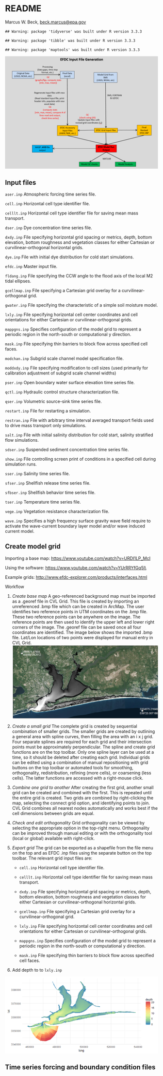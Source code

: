 # README
Marcus W. Beck, beck.marcus@epa.gov  

```
## Warning: package 'tidyverse' was built under R version 3.3.3
```

```
## Warning: package 'tibble' was built under R version 3.3.3
```

```
## Warning: package 'maptools' was built under R version 3.3.3
```
![](figs/efdc_flo.png)

## Input files

`aser.inp` Atmospheric forcing time series file.

`cell.inp` Horizontal cell type identifier file.

`celllt.inp` Horizontal cell type identifier file for saving mean mass transport.

`dser.inp` Dye concentration time series file.

`dxdy.inp` File specifying horizontal grid spacing or metrics, depth, bottom elevation, bottom roughness and vegetation classes for either Cartesian or curvilinear-orthogonal horizontal grids.

`dye.inp` File with initial dye distribution for cold start simulations.

`efdc.inp` Master input file.

`fldang.inp` File specifying the CCW angle to the flood axis of the local M2 tidal ellipses. 

`gcellmap.inp` File specifying a Cartesian grid overlay for a curvilinear-orthogonal grid.

`gwater.inp` File specifying the characteristic of a simple soil moisture model.

`lxly.inp` File specifying horizontal cell center coordinates and cell orientations for
either Cartesian or curvilinear-orthogonal grids.

`mappgns.inp` Specifies configuration of the model grid to represent a periodic region in the north-south or computational y direction.

`mask.inp` File specifying thin barriers to block flow across specified cell faces.

`modchan.inp` Subgrid scale channel model specification file.

`moddxdy.inp` File specifying modification to cell sizes (used primarily for calibration adjustment of subgrid scale channel widths)

`pser.inp` Open boundary water surface elevation time series file.

`qctl.inp` Hydraulic control structure characterization file.

`qser.inp` Volumetric source-sink time series file.

`restart.inp` File for restarting a simulation.

`restran.inp` File with arbitrary time interval averaged transport fields used to drive mass transport only simulations.

`salt.inp` File with initial salinity distribution for cold start, salinity stratified flow simulations.

`sdser.inp` Suspended sediment concentration time series file.

`show.inp` File controlling screen print of conditions in a specified cell during simulation runs.

`sser.inp` Salinity time series file.

`sfser.inp` Shellfish release time series file.

`sfbser.inp` Shellfish behavior time series file.

`tser.inp` Temperature time series file.

`vege.inp` Vegetation resistance characterization file. 

`wave.inp` Specifies a high frequency surface gravity wave field require to activate the wave-current boundary layer model and/or wave induced current model. 

## Create model grid

Importing a base map: https://www.youtube.com/watch?v=URDI1LP_McI

Using the software: https://www.youtube.com/watch?v=YUrRRYfGq5I\

Example grids: http://www.efdc-explorer.com/products/interfaces.html

Workflow 

1. *Create base map* A geo-referenced background map must be imported as a .georef file in CVL Grid.  This file is created by importing an unreferenced .bmp file which can be created in ArcMap.  The user identifies two reference points in UTM coordinates on the .bmp file.  These two reference points can be anywhere on the image.  The reference points are then used to identify the upper left and lower right corners of the image.  The .georef file can be saved once all four coordinates are identified. The image below shows the imported .bmp file.  Lat/Lon locations of two points were displayed for manual entry in CVL Grid. ![](figs/bath_ref.png)

2. *Create a small grid* The complete grid is created by sequential combination of smaller grids. The smaller grids are created by outlining a general area with spline curves, then filling the area with an i x j grid.  Four separate splines are required for each grid and their intersection points must be approximately perpendicular.  The spline and create grid functions are on the top toolbar.  Only one spline layer can be used at a time, so it should be deleted after creating each grid. Individual grids can be edited using a combination of manual repositioning with grid buttons on the top toolbar or automated tools for smoothing, orthogonality, redistribution, refining (more cells), or coarsening (less cells).  The latter functions are accessed with a right-mouse click.  

3.	*Combine one grid to another* After creating the first grid, another small grid can be created and combined with the first.  This is repeated until the entire grid is created.  Two grids are combined by right-clicking the map, selecting the connect grid option, and identifying points to join.  CVL Grid combines all nearest nodes automatically and works best if the cell dimensions between grids are equal.  

4.	*Check and edit orthogonality* Grid orthogonality can be viewed by selecting the appropriate option in the top-right menu.  Orthogonality can be improved through manual editing or with the orthogonality tool (local or global) available with right-click.  

5.	*Export grid* The grid can be exported as a shapefile from the file menu on the top and as EFDC .inp files using the separate button on the top toolbar.  The relevant grid input files are:

    * `cell.inp` Horizontal cell type identifier file.
    
    * `celllt.inp` Horizontal cell type identifier file for saving mean mass transport.
    
    * `dxdy.inp` File specifying horizontal grid spacing or metrics, depth, bottom elevation, bottom roughness and vegetation classes for either Cartesian or curvilinear-orthogonal horizontal grids.
    
    * `gcellmap.inp` File specifying a Cartesian grid overlay for a curvilinear-orthogonal grid.
    
    * `lxly.inp` File specifying horizontal cell center coordinates and cell orientations for
    either Cartesian or curvilinear-orthogonal grids.
    
    * `mappgns.inp` Specifies configuration of the model grid to represent a periodic region in the north-south or computational y direction.
    
    * `mask.inp` File specifying thin barriers to block flow across specified cell faces.

6. Add depth to to `lxly.inp`

![](efdc_inst_files/figure-html/unnamed-chunk-2-1.png)<!-- -->


## Time series forcing and boundary condition files




